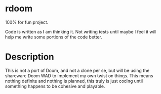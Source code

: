 # rdoom

100% for fun project.

Code is written as I am thinking it. Not writing tests until maybe I feel it will help me write some portions of the code better.

# Description

This is not a port of Doom, and not a clone per se, but will be using the shareware Doom WAD to implement my own twist on things. This means nothing definite and nothing is planned, this truly is just coding until something happens to be cohesive and playable.
